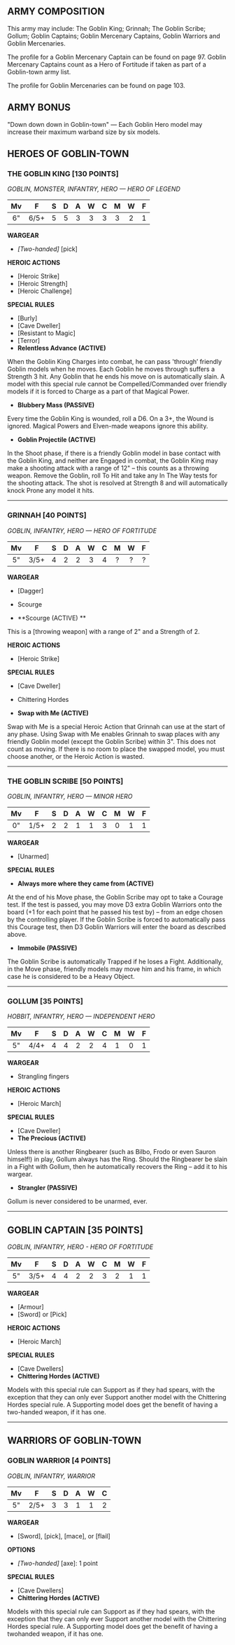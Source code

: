 ﻿## ARMY COMPOSITION

This army may include: The Goblin King; Grinnah; The Goblin Scribe; Gollum; Goblin Captains; Goblin Mercenary Captains, Goblin Warriors and Goblin Mercenaries.

The profile for a Goblin Mercenary Captain can be found on page 97. Goblin Mercenary Captains count as a Hero of Fortitude if taken as part of a Goblin-town army list.

The profile for Goblin Mercenaries can be found on page 103.

## ARMY BONUS

"Down down down in Goblin-town" — Each Goblin Hero model may increase their maximum warband size by six models.

## HEROES OF GOBLIN-TOWN

<div class="unitCard" markdown>

### THE GOBLIN KING [130 POINTS]
*GOBLIN, MONSTER, INFANTRY, HERO — HERO OF LEGEND*

| Mv | F | S | D | A | W | C | M | W | F |
|:--:|:--:|:-:|:-:|:-:|:-:|:-:|:-:|:-:|:-:|
| 6" | 6/5+ | 5 | 5 | 3 | 3 | 3 | 3 | 2 | 1 |

**WARGEAR**

- *[Two-handed]* [pick]

**HEROIC ACTIONS**

- [Heroic Strike]
- [Heroic Strength]
- [Heroic Challenge]

**SPECIAL RULES**

- [Burly]
- [Cave Dweller]
- [Resistant to Magic]
- [Terror]
- **Relentless Advance (ACTIVE)**

When the Goblin King Charges into combat, he can pass 'through’ friendly Goblin models when he moves. Each Goblin he moves through suffers a Strength 3 hit. Any Goblin that he ends his move on is automatically slain. A model with this special rule cannot be Compelled/Commanded over friendly models if it is forced to Charge as a part of that Magical Power.

- **Blubbery Mass (PASSIVE)**

Every time the Goblin King is wounded, roll a D6. On a 3+, the Wound is ignored. Magical Powers and Elven-made weapons ignore this ability.

- **Goblin Projectile (ACTIVE)**

In the Shoot phase, if there is a friendly Goblin model in base contact with the Goblin King, and neither are Engaged in combat, the Goblin King may make a shooting attack with a range of 12" – this counts as a throwing weapon. Remove the Goblin, roll To Hit and take any In The Way tests for the shooting attack. The shot is resolved at Strength 8 and will automatically knock Prone any model it hits.

</div>

---

<div class="unitCard" markdown>

### GRINNAH [40 POINTS]
*GOBLIN, INFANTRY, HERO — HERO OF FORTITUDE*

| Mv | F | S | D | A | W | C | M | W | F |
|:--:|:--:|:-:|:-:|:-:|:-:|:-:|:-:|:-:|:-:|
| 5" | 3/5+ | 4 | 2 | 2 | 3 | 4 | ? | ? | ? |

**WARGEAR**

- [Dagger] 
- Scourge

- **Scourge (ACTIVE) **

This is a [throwing weapon] with a range of 2" and a Strength of 2.

**HEROIC ACTIONS**

- [Heroic Strike]

**SPECIAL RULES**

- [Cave Dweller]
- Chittering Hordes

- **Swap with Me (ACTIVE)**

Swap with Me is a special Heroic Action that Grinnah can use at the start of any phase. Using Swap with Me enables Grinnah to swap places with any friendly Goblin model (except the Goblin Scribe) within 3". This does not count as moving. If there is no room to place the swapped model, you must choose another, or the Heroic Action is wasted.

</div>

---

<div class="unitCard" markdown>

### THE GOBLIN SCRIBE [50 POINTS]
*GOBLIN, INFANTRY, HERO — MINOR HERO*

| Mv | F | S | D | A | W | C | M | W | F |
|:--:|:--:|:-:|:-:|:-:|:-:|:-:|:-:|:-:|:-:|
| 0" | 1/5+ | 2 | 2 | 1 | 1 | 3 | 0 | 1 | 1 |

**WARGEAR**

- [Unarmed]

**SPECIAL RULES**

- **Always more where they came from (ACTIVE)**

At the end of his Move phase, the Goblin Scribe may opt to take a Courage test. If the test is passed, you may move D3 extra Goblin Warriors onto the board (+1 for each point that he passed his test by) – from an edge chosen by the controlling player. If the Goblin Scribe is forced to automatically pass this Courage test, then D3 Goblin Warriors will enter the board as described above.

- **Immobile (PASSIVE)**

The Goblin Scribe is automatically Trapped if he loses a Fight. Additionally, in the Move phase, friendly models may move him and his frame, in which case he is considered to be a Heavy Object.

</div>

---

<div class="unitCard" markdown>

### GOLLUM [35 POINTS]
*HOBBIT, INFANTRY, HERO — INDEPENDENT HERO*

| Mv | F | S | D | A | W | C | M | W | F |
|:--:|:--:|:-:|:-:|:-:|:-:|:-:|:-:|:-:|:-:|
| 5" | 4/4+ | 4 | 4 | 2 | 2 | 4 | 1 | 0 | 1 |

**WARGEAR**

- Strangling fingers

**HEROIC ACTIONS**

- [Heroic March]

**SPECIAL RULES**

- [Cave Dweller]
- **The Precious (ACTIVE)**

Unless there is another Ringbearer (such as Bilbo, Frodo or even Sauron himself!) in play, Gollum always has the Ring. Should the Ringbearer be slain in a Fight with Gollum, then he automatically recovers the Ring – add it to his wargear.

- **Strangler (PASSIVE)**

Gollum is never considered to be unarmed, ever.

</div>

---

<div class="unitCard" markdown>

## GOBLIN CAPTAIN [35 POINTS]
*GOBLIN, INFANTRY, HERO - HERO OF FORTITUDE*

| Mv | F  | S | D | A | W | C | M | W | F |
|:--:|:--:|:-:|:-:|:-:|:-:|:-:|:-:|:-:|:-:|
| 5" | 3/5+ | 4 | 4 | 2 | 2 | 3 | 2 | 1 | 1 |

**WARGEAR**

- [Armour]
- [Sword] or [Pick]

**HEROIC ACTIONS**

- [Heroic March]

**SPECIAL RULES**

- [Cave Dwellers]
- **Chittering Hordes (ACTIVE)**

Models with this special rule can Support as if they had spears, with the exception that they can only ever Support another model with the Chittering Hordes special rule. A Supporting model does get the benefit of having a two-handed weapon, if it has one.

</div>

---

## WARRIORS OF GOBLIN-TOWN

<div class="unitCard" markdown>

### GOBLIN WARRIOR [4 POINTS]
*GOBLIN, INFANTRY, WARRIOR*

| Mv | F | S | D | A | W | C |
|:--:|:--:|:-:|:-:|:-:|:-:|:-:|
| 5" | 2/5+ | 3 | 3 | 1 | 1 | 2 |

**WARGEAR**

- [Sword], [pick], [mace], or [flail]

**OPTIONS**

- *[Two-handed]* [axe]: 1 point

**SPECIAL RULES**

- [Cave Dwellers]
- **Chittering Hordes (ACTIVE)**

Models with this special rule can Support as if they had spears, with the exception that they can only ever Support another model with the Chittering Hordes special rule. A Supporting model does get the benefit of having a twohanded weapon, if it has one.

</div>